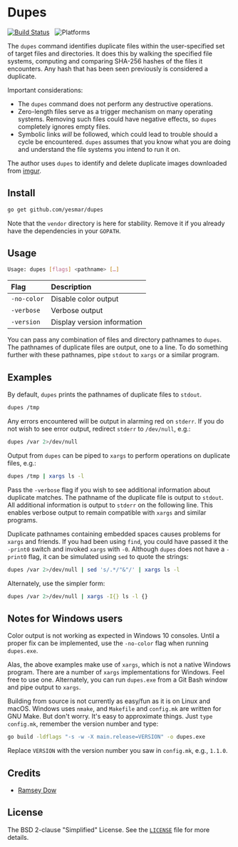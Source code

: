 # Dupes

[![Build Status](https://img.shields.io/travis/yesmar/dupes.svg)](https://travis-ci.org/yesmar/dupes)
&nbsp;
![Platforms](https://img.shields.io/badge/platform-macOS%20|%20Linux%20|%20Windows-lightgrey.svg)

The `dupes` command identifies duplicate files within the user-specified set of target files and directories. It does this by walking the specified file systems, computing and comparing SHA-256 hashes of the files it encounters. Any hash that has been seen previously is considered a duplicate.

Important considerations:

- The `dupes` command does not perform any destructive operations.
- Zero-length files serve as a trigger mechanism on many operating systems. Removing such files could have negative effects, so `dupes` completely ignores empty files.
- Symbolic links *will* be followed, which could lead to trouble should a cycle be encountered. `dupes` assumes that you know what you are doing and understand the file systems you intend to run it on.

The author uses `dupes` to identify and delete duplicate images downloaded from [imgur](https://imgur.com).

## Install

```bash
go get github.com/yesmar/dupes
```

Note that the `vendor` directory is here for stability. Remove it if you already have the dependencies in your `GOPATH`.

## Usage

```bash
Usage: dupes [flags] <pathname> […]
```

| Flag | Description |
| :--- | :--- |
| `-no-color` | Disable color output |
| `-verbose` | Verbose output |
| `-version` | Display version information |

You can pass any combination of files and directory pathnames to `dupes`. The pathnames of duplicate files are output, one to a line. To do something further with these pathnames, pipe `stdout` to `xargs` or a similar program.

## Examples

By default, `dupes` prints the pathnames of duplicate files to `stdout`.

```bash
dupes /tmp
```

Any errors encountered will be output in alarming red on `stderr`. If you do not wish to see error output, redirect `stderr` to `/dev/null`, e.g.:

```bash
dupes /var 2>/dev/null
```

Output from `dupes` can be piped to `xargs` to perform operations on duplicate files, e.g.:

```bash
dupes /tmp | xargs ls -l
```

Pass the `-verbose` flag if you wish to see additional information about duplicate matches. The pathname of the duplicate file is output to `stdout`. All additional information is output to `stderr` on the following line. This enables verbose output to remain compatible with `xargs` and similar programs.

Duplicate pathnames containing embedded spaces causes problems for `xargs` and friends. If you had been using `find`, you could have passed it the `-print0` switch and invoked `xargs` with `-0`. Although `dupes` does not have a `-print0` flag, it can be simulated using `sed` to quote the strings:

```bash
dupes /var 2>/dev/null | sed 's/.*/"&"/' | xargs ls -l
```

Alternately, use the simpler form:

```bash
dupes /var 2>/dev/null | xargs -I{} ls -l {}
```

## Notes for Windows users

Color output is not working as expected in Windows 10 consoles. Until a proper fix can be implemented, use the `-no-color` flag when running `dupes.exe`.

Alas, the above examples make use of `xargs`, which is not a native Windows program. There are a number of `xargs` implementations for Windows. Feel free to use one. Alternately, you can run `dupes.exe` from a Git Bash window and pipe output to `xargs`.

Building from source is not currently as easy/fun as it is on Linux and macOS. Windows uses `nmake`, and `Makefile` and `config.mk` are written for GNU Make. But don't worry. It's easy to approximate things. Just `type config.mk`, remember the version number and type:

```bash
go build -ldflags "-s -w -X main.release=VERSION" -o dupes.exe
```

Replace `VERSION` with the version number you saw in `config.mk`, e.g., `1.1.0`.

## Credits

- [Ramsey Dow](https://github.com/yesmar)

## License

The BSD 2-clause "Simplified" License. See the [`LICENSE`](https://github.com/yesmar/dupes/blob/master/LICENSE) file for more details.
